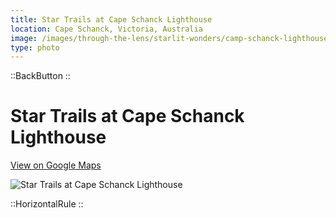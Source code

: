 ```yaml
---
title: Star Trails at Cape Schanck Lighthouse
location: Cape Schanck, Victoria, Australia
image: /images/through-the-lens/starlit-wonders/camp-schanck-lighthouse.jpg
type: photo
---
```


::BackButton
::

# Star Trails at Cape Schanck Lighthouse

<a href="https://www.google.com/maps/search/?api=1&query=Cape+Schanck,+Victoria,+Australia" target="_blank" rel="noopener noreferrer">View on Google Maps</a>

![Star Trails at Cape Schanck Lighthouse](/images/through-the-lens/starlit-wonders/camp-schanck-lighthouse.jpg)

<div class="mb-8"></div>

::HorizontalRule
::
